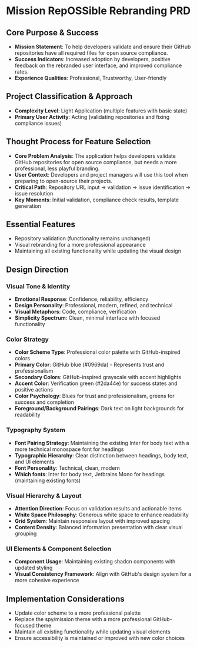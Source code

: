 # Mission RepOSSible Rebranding PRD

## Core Purpose & Success
- **Mission Statement**: To help developers validate and ensure their GitHub repositories have all required files for open source compliance.
- **Success Indicators**: Increased adoption by developers, positive feedback on the rebranded user interface, and improved compliance rates.
- **Experience Qualities**: Professional, Trustworthy, User-friendly

## Project Classification & Approach
- **Complexity Level**: Light Application (multiple features with basic state)
- **Primary User Activity**: Acting (validating repositories and fixing compliance issues)

## Thought Process for Feature Selection
- **Core Problem Analysis**: The application helps developers validate GitHub repositories for open source compliance, but needs a more professional, less playful branding.
- **User Context**: Developers and project managers will use this tool when preparing to open-source their projects.
- **Critical Path**: Repository URL input → validation → issue identification → issue resolution
- **Key Moments**: Initial validation, compliance check results, template generation

## Essential Features
- Repository validation (functionality remains unchanged)
- Visual rebranding for a more professional appearance
- Maintaining all existing functionality while updating the visual design

## Design Direction

### Visual Tone & Identity
- **Emotional Response**: Confidence, reliability, efficiency
- **Design Personality**: Professional, modern, refined, and technical
- **Visual Metaphors**: Code, compliance, verification
- **Simplicity Spectrum**: Clean, minimal interface with focused functionality

### Color Strategy
- **Color Scheme Type**: Professional color palette with GitHub-inspired colors
- **Primary Color**: GitHub blue (#0969da) - Represents trust and professionalism
- **Secondary Colors**: GitHub-inspired grayscale with accent highlights
- **Accent Color**: Verification green (#2da44e) for success states and positive actions
- **Color Psychology**: Blues for trust and professionalism, greens for success and completion
- **Foreground/Background Pairings**: Dark text on light backgrounds for readability

### Typography System
- **Font Pairing Strategy**: Maintaining the existing Inter for body text with a more technical monospace font for headings
- **Typographic Hierarchy**: Clear distinction between headings, body text, and UI elements
- **Font Personality**: Technical, clean, modern
- **Which fonts**: Inter for body text, Jetbrains Mono for headings (maintaining existing fonts)

### Visual Hierarchy & Layout
- **Attention Direction**: Focus on validation results and actionable items
- **White Space Philosophy**: Generous white space to enhance readability
- **Grid System**: Maintain responsive layout with improved spacing
- **Content Density**: Balanced information presentation with clear visual grouping

### UI Elements & Component Selection
- **Component Usage**: Maintaining existing shadcn components with updated styling
- **Visual Consistency Framework**: Align with GitHub's design system for a more cohesive experience

## Implementation Considerations
- Update color scheme to a more professional palette
- Replace the spy/mission theme with a more professional GitHub-focused theme
- Maintain all existing functionality while updating visual elements
- Ensure accessibility is maintained or improved with new color choices